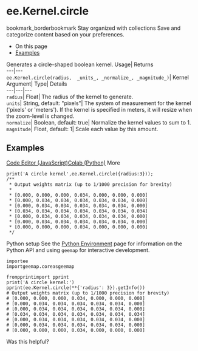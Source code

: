  
#  ee.Kernel.circle
bookmark_borderbookmark Stay organized with collections  Save and categorize content based on your preferences.
  * On this page
  * [Examples](https://developers.google.com/earth-engine/apidocs/ee-kernel-circle#examples)


Generates a circle-shaped boolean kernel. 
Usage| Returns  
---|---  
`ee.Kernel.circle(radius,  _units_, _normalize_, _magnitude_)`| Kernel  
Argument| Type| Details  
---|---|---  
`radius`| Float| The radius of the kernel to generate.  
`units`| String, default: "pixels"| The system of measurement for the kernel ('pixels' or 'meters'). If the kernel is specified in meters, it will resize when the zoom-level is changed.  
`normalize`| Boolean, default: true| Normalize the kernel values to sum to 1.  
`magnitude`| Float, default: 1| Scale each value by this amount.  
## Examples
[Code Editor (JavaScript)](https://developers.google.com/earth-engine/apidocs/ee-kernel-circle#code-editor-javascript-sample)[Colab (Python)](https://developers.google.com/earth-engine/apidocs/ee-kernel-circle#colab-python-sample) More
```
print('A circle kernel',ee.Kernel.circle({radius:3}));
/**
 * Output weights matrix (up to 1/1000 precision for brevity)
 *
 * [0.000, 0.000, 0.000, 0.034, 0.000, 0.000, 0.000]
 * [0.000, 0.034, 0.034, 0.034, 0.034, 0.034, 0.000]
 * [0.000, 0.034, 0.034, 0.034, 0.034, 0.034, 0.000]
 * [0.034, 0.034, 0.034, 0.034, 0.034, 0.034, 0.034]
 * [0.000, 0.034, 0.034, 0.034, 0.034, 0.034, 0.000]
 * [0.000, 0.034, 0.034, 0.034, 0.034, 0.034, 0.000]
 * [0.000, 0.000, 0.000, 0.034, 0.000, 0.000, 0.000]
 */
```
Python setup
See the [ Python Environment](https://developers.google.com/earth-engine/guides/python_install) page for information on the Python API and using `geemap` for interactive development.
```
importee
importgeemap.coreasgeemap
```
```
frompprintimport pprint
print('A circle kernel:')
pprint(ee.Kernel.circle(**{'radius': 3}).getInfo())
# Output weights matrix (up to 1/1000 precision for brevity)
# [0.000, 0.000, 0.000, 0.034, 0.000, 0.000, 0.000]
# [0.000, 0.034, 0.034, 0.034, 0.034, 0.034, 0.000]
# [0.000, 0.034, 0.034, 0.034, 0.034, 0.034, 0.000]
# [0.034, 0.034, 0.034, 0.034, 0.034, 0.034, 0.034]
# [0.000, 0.034, 0.034, 0.034, 0.034, 0.034, 0.000]
# [0.000, 0.034, 0.034, 0.034, 0.034, 0.034, 0.000]
# [0.000, 0.000, 0.000, 0.034, 0.000, 0.000, 0.000]
```

Was this helpful?
